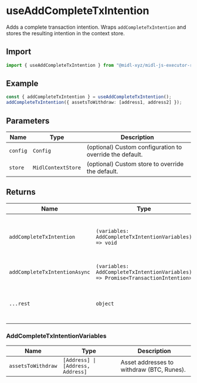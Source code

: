 # useAddCompleteTxIntention

Adds a complete transaction intention. Wraps `addCompleteTxIntention` and stores the resulting intention in the context store.

## Import

```ts
import { useAddCompleteTxIntention } from "@midl-xyz/midl-js-executor-react";
```

## Example

```ts
const { addCompleteTxIntention } = useAddCompleteTxIntention();
addCompleteTxIntention({ assetsToWithdraw: [address1, address2] });
```

## Parameters

| Name     | Type               | Description                                              |
| -------- | ------------------ | -------------------------------------------------------- |
| `config` | `Config`           | (optional) Custom configuration to override the default. |
| `store`  | `MidlContextStore` | (optional) Custom store to override the default.         |



## Returns

| Name                          | Type                                                                            | Description                                                |
| ----------------------------- | ------------------------------------------------------------------------------- | ---------------------------------------------------------- |
| `addCompleteTxIntention`      | `(variables: AddCompleteTxIntentionVariables) => void`                          | Mutation function to add a complete transaction intention. |
| `addCompleteTxIntentionAsync` | `(variables: AddCompleteTxIntentionVariables) => Promise<TransactionIntention>` | Async mutation function.                                   |
| `...rest`                     | `object`                                                                        | Additional mutation state from React Query.                |

### AddCompleteTxIntentionVariables

| Name               | Type                              | Description                               |
| ------------------ | --------------------------------- | ----------------------------------------- |
| `assetsToWithdraw` | `[Address] \| [Address, Address]` | Asset addresses to withdraw (BTC, Runes). |

